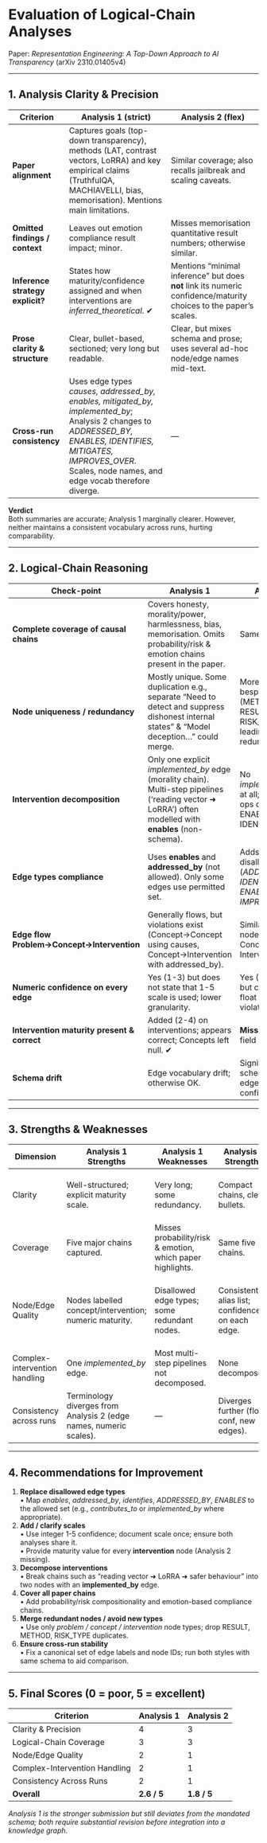 # Evaluation of Logical-Chain Analyses  
Paper: *Representation Engineering: A Top-Down Approach to AI Transparency* (arXiv 2310.01405v4)

---

## 1. Analysis Clarity & Precision

| Criterion | Analysis 1 (strict) | Analysis 2 (flex) |
|-----------|--------------------|-------------------|
| **Paper alignment** | Captures goals (top-down transparency), methods (LAT, contrast vectors, LoRRA) and key empirical claims (TruthfulQA, MACHIAVELLI, bias, memorisation). Mentions main limitations. | Similar coverage; also recalls jailbreak and scaling caveats. |
| **Omitted findings / context** | Leaves out emotion compliance result impact; minor. | Misses memorisation quantitative result numbers; otherwise similar. |
| **Inference strategy explicit?** | States how maturity/confidence assigned and when interventions are *inferred_theoretical*. ✔ | Mentions “minimal inference” but does **not** link its numeric confidence/maturity choices to the paper’s scales. |
| **Prose clarity & structure** | Clear, bullet-based, sectioned; very long but readable. | Clear, but mixes schema and prose; uses several ad-hoc node/edge names mid-text. |
| **Cross-run consistency** | Uses edge types *causes, addressed_by, enables, mitigated_by, implemented_by*; Analysis 2 changes to *ADDRESSED_BY, ENABLES, IDENTIFIES, MITIGATES, IMPROVES_OVER*. Scales, node names, and edge vocab therefore diverge. | — |

**Verdict**  
Both summaries are accurate; Analysis 1 marginally clearer. However, neither maintains a consistent vocabulary across runs, hurting comparability.

---

## 2. Logical-Chain Reasoning

| Check-point | Analysis 1 | Analysis 2 |
|-------------|-----------|-----------|
| **Complete coverage of causal chains** | Covers honesty, morality/power, harmlessness, bias, memorisation. Omits probability/risk & emotion chains present in the paper. | Same omissions. |
| **Node uniqueness / redundancy** | Mostly unique. Some duplication e.g., separate “Need to detect and suppress dishonest internal states” & “Model deception…” could merge. | More aliases & bespoke types (METHOD, RESULT, RISK_TYPE) leading to redundancy. |
| **Intervention decomposition** | Only one explicit *implemented_by* edge (morality chain). Multi-step pipelines (‘reading vector ➜ LoRRA’) often modelled with **enables** (non-schema). | No *implemented_by* at all; multi-step ops collapsed into ENABLES or IDENTIFIES. |
| **Edge types compliance** | Uses **enables** and **addressed_by** (not allowed). Only some edges use permitted set. | Adds new disallowed types (*ADDRESSED_BY, IDENTIFIES, ENABLES, IMPROVES_OVER*). |
| **Edge flow Problem→Concept→Intervention** | Generally flows, but violations exist (Concept→Concept using causes, Concept→Intervention with addressed_by). | Similar; plus new node classes blur Concept vs Intervention. |
| **Numeric confidence on every edge** | Yes (1-3) but does not state that 1-5 scale is used; lower granularity. | Yes (0.6-0.95) but chooses a 0-1 float scale, violating spec. |
| **Intervention maturity present & correct** | Added (2-4) on interventions; appears correct; Concepts left null. ✔ | **Missing** maturity field entirely. |
| **Schema drift** | Edge vocabulary drift; otherwise OK. | Significant schema drift (new edge types + float confidence). |

---

## 3. Strengths & Weaknesses

| Dimension | Analysis 1 Strengths | Analysis 1 Weaknesses | Analysis 2 Strengths | Analysis 2 Weaknesses |
|-----------|---------------------|-----------------------|----------------------|-----------------------|
| Clarity | Well-structured; explicit maturity scale. | Very long; some redundancy. | Compact chains, clear bullets. | Ad-hoc node/edge types makes reading harder. |
| Coverage | Five major chains captured. | Misses probability/risk & emotion, which paper highlights. | Same five chains. | Same omissions. |
| Node/Edge Quality | Nodes labelled concept/intervention; numeric maturity. | Disallowed edge types; some redundant nodes. | Consistent alias list; confidence on each edge. | Uses own confidence scale; no maturity; many non-schema edges. |
| Complex-intervention handling | One *implemented_by* edge. | Most multi-step pipelines not decomposed. | None decomposed. | Same issue + no maturity. |
| Consistency across runs | Terminology diverges from Analysis 2 (edge names, numeric scales). | — | Diverges further (float conf, new edges). | — |

---

## 4. Recommendations for Improvement

1. **Replace disallowed edge types**  
   • Map *enables*, *addressed_by*, *identifies*, *ADDRESSED_BY*, *ENABLES* to the allowed set (e.g., *contributes_to* or *implemented_by* where appropriate).  
2. **Add / clarify scales**  
   • Use integer 1-5 confidence; document scale once; ensure both analyses share it.  
   • Provide maturity value for every **intervention** node (Analysis 2 missing).  
3. **Decompose interventions**  
   • Break chains such as “reading vector ➜ LoRRA ➜ safer behaviour” into two nodes with an **implemented_by** edge.  
4. **Cover all paper chains**  
   • Add probability/risk compositionality and emotion-based compliance chains.  
5. **Merge redundant nodes / avoid new types**  
   • Use only *problem / concept / intervention* node types; drop RESULT, METHOD, RISK_TYPE duplicates.  
6. **Ensure cross-run stability**  
   • Fix a canonical set of edge labels and node IDs; run both styles with same schema to aid comparison.

---

## 5. Final Scores (0 = poor, 5 = excellent)

| Criterion | Analysis 1 | Analysis 2 |
|-----------|------------|------------|
| Clarity & Precision | 4 | 3 |
| Logical-Chain Coverage | 3 | 3 |
| Node/Edge Quality | 2 | 1 |
| Complex-Intervention Handling | 2 | 1 |
| Consistency Across Runs | 2 | 1 |
| **Overall** | **2.6 / 5** | **1.8 / 5** |

*Analysis 1 is the stronger submission but still deviates from the mandated schema; both require substantial revision before integration into a knowledge graph.*